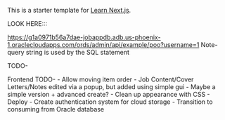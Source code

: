 This is a starter template for [Learn Next.js](https://nextjs.org/learn).

LOOK HERE:::


https://g1a0971b56a7dae-jobappdb.adb.us-phoenix-1.oraclecloudapps.com/ords/admin/api/example/poo?username=1
Note- query string is used by the SQL statement


TODO-

Frontend TODO- 
    - Allow moving item order
    - Job Content/Cover Letters/Notes edited via a popup, but added using simple gui
      - Maybe a simple version + advanced create?
    - Clean up appearance with CSS
    - Deploy
    - Create authentication system for cloud storage
    - Transition to consuming from Oracle database